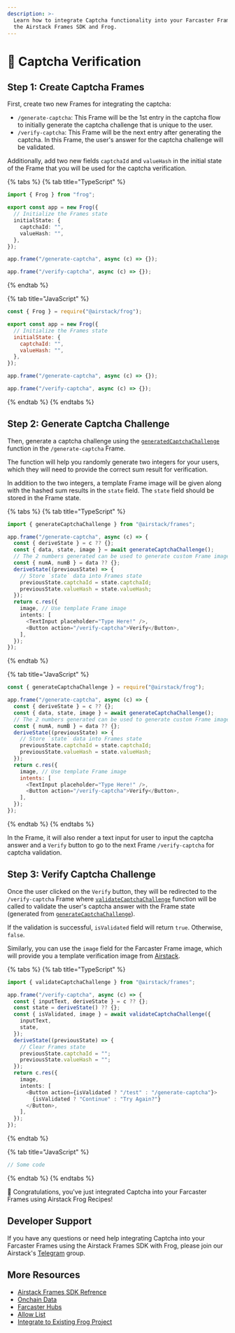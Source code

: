 ```yaml
---
description: >-
  Learn how to integrate Captcha functionality into your Farcaster Frames using
  the Airstack Frames SDK and Frog.
---
```


# 🤖 Captcha Verification

## Step 1: Create Captcha Frames

First, create two new Frames for integrating the captcha:

* `/generate-captcha`: This Frame will be the 1st entry in the captcha flow to initially generate the captcha challenge that is unique to the user.
* `/verify-captcha`: This Frame will be the next entry after generating the captcha. In this Frame, the user's answer for the captcha challenge will be validated.

Additionally, add two new fields `captchaId` and `valueHash` in the initial state of the Frame that you will be used for the captcha verification.

{% tabs %}
{% tab title="TypeScript" %}
```typescript
import { Frog } from "frog";

export const app = new Frog({
  // Initialize the Frames state
  initialState: {
    captchaId: "",
    valueHash: "",
  },
});

app.frame("/generate-captcha", async (c) => {});

app.frame("/verify-captcha", async (c) => {});
```
{% endtab %}

{% tab title="JavaScript" %}
```javascript
const { Frog } = require("@airstack/frog");

export const app = new Frog({
  // Initialize the Frames state
  initialState: {
    captchaId: "",
    valueHash: "",
  },
});

app.frame("/generate-captcha", async (c) => {});

app.frame("/verify-captcha", async (c) => {});
```
{% endtab %}
{% endtabs %}

## Step 2: Generate Captcha Challenge

Then, generate a captcha challenge using the [`generatedCaptchaChallenge`](https://www.npmjs.com/package/@airstack/frames#generatecaptchachallenge) function in the `/generate-captcha` Frame.

The function will help you randomly generate two integers for your users, which they will need to provide the correct sum result for verification.

In addition to the two integers, a template Frame image will be given along with the hashed sum results in the `state` field. The `state` field should be stored in the Frame state.

{% tabs %}
{% tab title="TypeScript" %}
```typescript
import { generateCaptchaChallenge } from "@airstack/frames";

app.frame("/generate-captcha", async (c) => {
  const { deriveState } = c ?? {};
  const { data, state, image } = await generateCaptchaChallenge();
  // The 2 numbers generated can be used to generate custom Frame image
  const { numA, numB } = data ?? {};
  deriveState((previousState) => {
    // Store `state` data into Frames state
    previousState.captchaId = state.captchaId;
    previousState.valueHash = state.valueHash;
  });
  return c.res({
    image, // Use template Frame image
    intents: [
      <TextInput placeholder="Type Here!" />,
      <Button action="/verify-captcha">Verify</Button>,
    ],
  });
});
```
{% endtab %}

{% tab title="JavaScript" %}
```javascript
const { generateCaptchaChallenge } = require("@airstack/frog");

app.frame("/generate-captcha", async (c) => {
  const { deriveState } = c ?? {};
  const { data, state, image } = await generateCaptchaChallenge();
  // The 2 numbers generated can be used to generate custom Frame image
  const { numA, numB } = data ?? {};
  deriveState((previousState) => {
    // Store `state` data into Frames state
    previousState.captchaId = state.captchaId;
    previousState.valueHash = state.valueHash;
  });
  return c.res({
    image, // Use template Frame image
    intents: [
      <TextInput placeholder="Type Here!" />,
      <Button action="/verify-captcha">Verify</Button>,
    ],
  });
});
```
{% endtab %}
{% endtabs %}

In the Frame, it will also render a text input for user to input the captcha answer and a `Verify` button to go to the next Frame `/verify-captcha` for captcha validation.

## Step 3: Verify Captcha Challenge

Once the user clicked on the `Verify` button, they will be redirected to the `/verify-captcha` Frame where [`validateCaptchaChallenge`](https://www.npmjs.com/package/@airstack/frames#validatecaptchachallenge) function will be called to validate the user's captcha answer with the Frame state (generated from [`generateCaptchaChallenge`](https://www.npmjs.com/package/@airstack/frames#generatecaptchachallenge)).

If the validation is successful, `isValidated` field will return `true`. Otherwise, `false`.

Similarly, you can use the `image` field for the Farcaster Frame image, which will provide you a template verification image from [Airstack](https://airstack.xyz).

{% tabs %}
{% tab title="TypeScript" %}
```typescript
import { validateCaptchaChallenge } from "@airstack/frames";

app.frame("/verify-captcha", async (c) => {
  const { inputText, deriveState } = c ?? {};
  const state = deriveState() ?? {};
  const { isValidated, image } = await validateCaptchaChallenge({
    inputText,
    state,
  });
  deriveState((previousState) => {
    // Clear Frames state
    previousState.captchaId = "";
    previousState.valueHash = "";
  });
  return c.res({
    image,
    intents: [
      <Button action={isValidated ? "/test" : "/generate-captcha"}>
        {isValidated ? "Continue" : "Try Again?"}
      </Button>,
    ],
  });
});
```
{% endtab %}

{% tab title="JavaScript" %}
```javascript
// Some code
```
{% endtab %}
{% endtabs %}

🥳 Congratulations, you've just integrated Captcha into your Farcaster Frames using Airstack Frog Recipes!

## Developer Support

If you have any questions or need help integrating Captcha into your Farcaster Frames using the Airstack Frames SDK with Frog, please join our Airstack's [Telegram](https://t.me/+1k3c2FR7z51mNDRh) group.

## More Resources

* [Airstack Frames SDK Refrence](https://www.npmjs.com/package/@airstack/frames)
* [Onchain Data](../airstack-frog-recipes-and-middleware/onchain-data.md)
* [Farcaster Hubs](../airstack-frog-recipes-and-middleware/farcaster-hubs.md)
* [Allow List](../airstack-frog-recipes-and-middleware/allow-list.md)
* [Integrate to Existing Frog Project](../integrations/frog.md)
